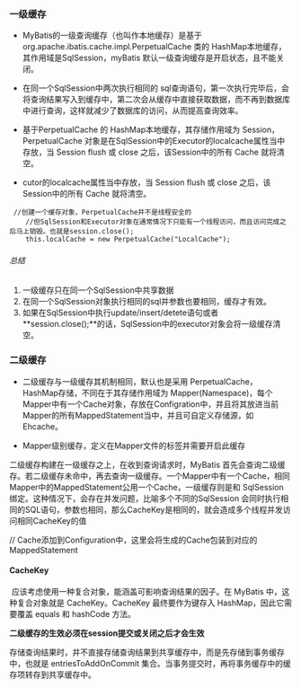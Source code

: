 ###  一级缓存

- MyBatis的一级查询缓存（也叫作本地缓存）是基于org.apache.ibatis.cache.impl.PerpetualCache 类的 HashMap本地缓存，其作用域是SqlSession，myBatis 默认一级查询缓存是开启状态，且不能关闭。
- 在同一个SqlSession中两次执行相同的 sql查询语句，第一次执行完毕后，会将查询结果写入到缓存中，第二次会从缓存中直接获取数据，而不再到数据库中进行查询，这样就减少了数据库的访问，从而提高查询效率。
- 基于PerpetualCache 的 HashMap本地缓存，其存储作用域为 Session，PerpetualCache 对象是在SqlSession中的Executor的localcache属性当中存放，当 Session flush 或 close 之后，该Session中的所有 Cache 就将清空。

- cutor的localcache属性当中存放，当 Session flush 或 close 之后，该Session中的所有 Cache 就将清空。

```
 //创建一个缓存对象，PerpetualCache并不是线程安全的
    //但SqlSession和Executor对象在通常情况下只能有一个线程访问，而且访问完成之后马上销毁。也就是session.close();
    this.localCache = new PerpetualCache("LocalCache");
```



###### 总结

1. 一级缓存只在同一个SqlSession中共享数据
2. 在同一个SqlSession对象执行相同的sql并参数也要相同，缓存才有效。
3. 如果在SqlSession中执行update/insert/detete语句或者**session.close();**的话，SqlSession中的executor对象会将一级缓存清空。

### 二级缓存

- 二级缓存与一级缓存其机制相同，默认也是采用 PerpetualCache，HashMap存储，不同在于其存储作用域为 Mapper(Namespace)，每个Mapper中有一个Cache对象，存放在Configration中，并且将其放进当前Mapper的所有MappedStatement当中，并且可自定义存储源，如 Ehcache。

- Mapper级别缓存，定义在Mapper文件的<cache>标签并需要开启此缓存

二级缓存构建在一级缓存之上，在收到查询请求时，MyBatis 首先会查询二级缓存。若二级缓存未命中，再去查询一级缓存。一个Mapper中有一个Cache，相同Mapper中的MappedStatement公用一个Cache，一级缓存则是和 SqlSession 绑定。这种情况下，会存在并发问题，比喻多个不同的SqlSession 会同时执行相同的SQL语句，参数也相同，那么CacheKey是相同的，就会造成多个线程并发访问相同CacheKey的值





 // Cache添加到Configuration中，这里会将生成的Cache包装到对应的MappedStatement

#### CacheKey

​     应该考虑使用一种复合对象，能涵盖可影响查询结果的因子。在 MyBatis 中，这种复合对象就是 CacheKey。CacheKey 最终要作为键存入 HashMap，因此它需要覆盖 equals 和 hashCode 方法。



**二级缓存的生效必须在session提交或关闭之后才会生效**

存储查询结果时，并不直接存储查询结果到共享缓存中，而是先存储到事务缓存中，也就是 entriesToAddOnCommit 集合。当事务提交时，再将事务缓存中的缓存项转存到共享缓存中。